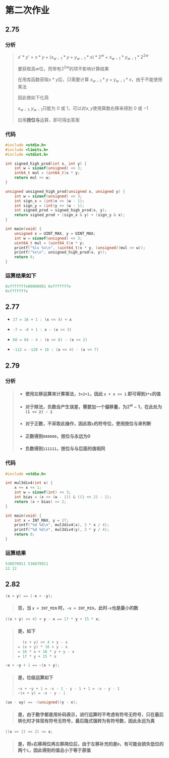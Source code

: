 # 第二次作业

## 2.75

### 分析

> $x' * y'= x * y + (x_{w - 1}*y + y_{w-1}*x)*2^w + x_{w-1}*y_{w-1}*2^{2w}$
>
> 要获取高$w$位，而带有$2^{2w}$的项不影响计算结果
>
> 在用库函数获取$x * y$后，只需要计算 $x_{w - 1}*y + y_{w-1}*x$，由于不能使用乘法
>
> 因此做如下化简
>
> $x_{w-1},\, y_{w-1}$只能为 $0$ 或 $1$，可以对$x,\, y$使用算数右移来得到 $0$ 或 $-1$
>
> 应用**按位与**运算，即可得出答案

### 代码

```c
#include <stdio.h>
#include <limits.h>
#include <stdint.h>

int signed_high_prod(int x, int y) {
	int w = sizeof(unsigned) << 3;
	int64_t mul = (int64_t)x * y;
	return mul >> w;
}

unsigned unsigned_high_prod(unsigned x, unsigned y) {
	int w = sizeof(unsigned) << 3;
	int sign_x = (int)x >> (w - 1);
	int sign_y = (int)y >> (w - 1);
	int signed_prod = signed_high_prod(x, y);
	return signed_prod + (sign_x & y) + (sign_y & x);
}

int main(void) {
	unsigned x = UINT_MAX, y = UINT_MAX;
	int w = sizeof(unsigned) << 3;
	uint64_t mul = (uint64_t)x * y;
	printf("%lx %x\n", (uint64_t)x * y, (unsigned)(mul >> w));
	printf("%x\n", unsigned_high_prod(x, y));
	return 0;
}
```

### 运算结果如下

```c++
0xfffffffe00000001 0xfffffffe
0xfffffffe
```

## 2.77

* ```c++
  17 = 16 + 1 : (x << 4) + x
  ```

* ```c++
  -7 = -8 + 1 : x - (x << 3)
  ```

* ```c++
  60 = 64 - 4 : (x << 6) - (x << 2)
  ```

* ```c++
  -112 = -128 + 16 : (x << 4) - (x << 7)
  ```

## 2.79

### 分析

> * #### 使用左移运算来计算乘法，`3=2+1`，因此 `x + x << 1` 即可得到`3*x`的值
>
> * #### 对于除法，负数会产生误差，需要加一个偏移量，为$2^w - 1$，在此处为`(1 << 2) - 1`
>
> * #### 对于正数，不采取此操作，因此取`x`的符号位，使用按位与来判断
>
> * #### 正数得到`000000`，按位与永远为0
>
> * #### 负数得到`111111`，按位与与后面的值相同

### 代码

```c++
#include <stdio.h>

int mul3div4(int x) {
	x += x << 1;
	int w = sizeof(int) << 3;
	int bias = (x >> (w - 1)) & ((1 << 2) - 1);
	return (x + bias) >> 2;
}

int main(void) {
	int x = INT_MAX, y = 17;
	printf("%d %d\n", mul3div4(x), 3 * x / 4);
	printf("%d %d\n", mul3div4(y), 3 * y / 4);
	return 0;
}
```

### 运算结果

```c++
536870911 536870911
12 12
```

## 2.82

```c++
(x < y) == (-x > -y);
```

> #### 否，当 `x = INT_MIN` 时，`-x = INT_MIN`，此时`-x`也是最小的数

```c++
((x + y) << 4) + y - x == 17 * y + 15 * x;
```

> #### 是，如下
>
> ```c++
>   (x + y) << 4 + y - x
> = (x + y) * 16 + y - x
> = 16 * x + 16 * y + y - x
> = 17 * y + 15 * x
> ```

```c++
~x + ~y + 1 == ~(x + y);
```

> #### 是，位级运算如下
>
> ```c++
> ~x + ~y + 1 = -x - 1 - y - 1 + 1 = -x - y - 1
> ~(x + y) = -x - y - 1
> ```

```c++
(ux - uy) == -(unsigned)(y - x);
```

> #### 是，由于数字都是用补码表示，进行运算时不考虑有符号无符号，只在最后转化时才体现有符号无符号，最后隐式强转为有符号数，因此永远为真

```c++
((x >> 2) << 2) <= x;
```

> #### 是，将`x`右移两位再左移两位后，由于左移补充的是`0`，有可能会损失低位的两个`1`，因此得到的值总小于等于原值